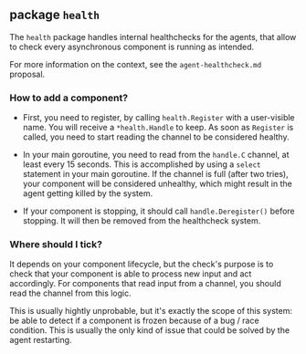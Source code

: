 ## package `health`

The `health` package handles internal healthchecks for the agents, that allow to
check every asynchronous component is running as intended.

For more information on the context, see the `agent-healthcheck.md` proposal.

### How to add a component?

- First, you need to register, by calling `health.Register` with a user-visible name. You will
receive a `*health.Handle` to keep. As soon as `Register` is called, you need to start reading
the channel to be considered healthy.

- In your main goroutine, you need to read from the `handle.C` channel, at least every 15 seconds.
This is accomplished by using a `select` statement in your main goroutine. If the channel is full
(after two tries), your component will be considered unhealthy, which might result in the agent
getting killed by the system.

- If your component is stopping, it should call `handle.Deregister()` before stopping. It will
then be removed from the healthcheck system.

### Where should I tick?

It depends on your component lifecycle, but the check's purpose is to check that your component
is able to process new input and act accordingly. For components that read input from a channel,
you should read the channel from this logic.

This is usually hightly unprobable, but it's exactly the scope of this system: be able to
detect if a component is frozen because of a bug / race condition. This is usually the only
kind of issue that could be solved by the agent restarting.
